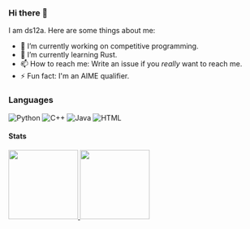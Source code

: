 ### Hi there 👋

I am ds12a. Here are some things about me:

- 🔭 I’m currently working on competitive programming.
- 🌱 I’m currently learning Rust.
- 📫 How to reach me: Write an issue if you *really* want to reach me.
- ⚡ Fun fact: I'm an AIME qualifier.

### Languages

![Python](https://img.shields.io/badge/-Python-4B8BBE?&logo=Python&logoColor=fff)
![C++](https://img.shields.io/badge/-C++-00599C?&logo=c%2b%2b)
![Java](https://img.shields.io/badge/Java-ED8B00?style=for-the-badge&logo=java&logoColor=white)
![HTML](https://img.shields.io/badge/HTML-239120?style=for-the-badge&logo=html5&logoColor=white)

#### Stats

<a href="https://github.com/ds12a">
  <img height="137px" src="https://github-readme-stats.vercel.app/api?username=ds12a&hide_title=true&hide_border=true&show_icons=true&include_all_commits=true&count_private=true&line_height=21&theme=dracula" />
  <img height="137px" src="https://github-readme-stats.vercel.app/api/top-langs/?username=ds12a&hide_title=true&hide_border=true&layout=compact&langs_count=6&theme=dracula" />
</a>
